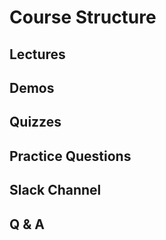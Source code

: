 # Course Structure

## Lectures
## Demos
## Quizzes
## Practice Questions
## Slack Channel
## Q & A
